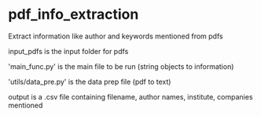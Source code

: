 # pdf_info_extraction
Extract information like author and keywords mentioned from pdfs

input_pdfs is the input folder for pdfs

'main_func.py' is the main file to be run (string objects to information)

'utils/data_pre.py' is the data prep file (pdf to text)

output is a .csv file containing filename, author names, institute, companies mentioned

